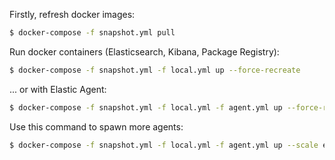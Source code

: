 Firstly, refresh docker images:

```bash
$ docker-compose -f snapshot.yml pull
```

Run docker containers (Elasticsearch, Kibana, Package Registry):

```bash
$ docker-compose -f snapshot.yml -f local.yml up --force-recreate
```

... or with Elastic Agent:

```bash
$ docker-compose -f snapshot.yml -f local.yml -f agent.yml up --force-recreate
```

Use this command to spawn more agents:

```bash
$ docker-compose -f snapshot.yml -f local.yml -f agent.yml up --scale elastic-agent=10 -d
```